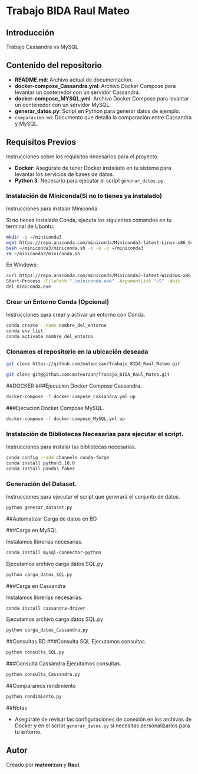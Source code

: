 # Trabajo BIDA Raul Mateo

## Introducción

Trabajo Cassandra vs MySQL

## Contenido del repositorio

- **README.md**: Archivo actual de documentación.
- **docker-compose_Cassandra.yml**: Archivo Docker Compose para levantar un contenedor con un servidor Cassandra.
- **docker-compose_MYSQL.yml**: Archivo Docker Compose para levantar un contenedor con un servidor MySQL.
- **generar_datos.py**: Script en Python para generar datos de ejemplo.
- `comparacion.md`: Documento que detalla la comparación entre Cassandra y MySQL.

## Requisitos Previos

Instrucciones sobre los requisitos necesarios para el proyecto.

- **Docker**: Asegúrate de tener Docker instalado en tu sistema para levantar los servicios de bases de datos.
- **Python 3**: Necesario para ejecutar el script `generar_datos.py`.

### Instalación de Miniconda(Si no lo tienes ya instalado)

Instrucciones para instalar Miniconda.

Si no tienes instalado Conda, ejecuta los siguientes comandos en tu terminal de Ubuntu:

```bash
mkdir -p ~/miniconda3
wget https://repo.anaconda.com/miniconda/Miniconda3-latest-Linux-x86_64.sh -O ~/miniconda3/miniconda.sh
bash ~/miniconda3/miniconda.sh -b -u -p ~/miniconda3
rm ~/miniconda3/miniconda.sh
```
En Windows:
```bash
curl https://repo.anaconda.com/miniconda/Miniconda3-latest-Windows-x86_64.exe -o miniconda.exe
Start-Process -FilePath ".\miniconda.exe" -ArgumentList "/S" -Wait
del miniconda.exe
```

### Crear un Entorno Conda (Opcional)

Instrucciones para crear y activar un entorno con Conda.

```bash
conda create --name nombre_del_entorno 
conda env list
conda activate nombre_del_entorno
```
### Clonamos el repositorio en la ubicación deseada

```bash
git clone https://github.com/mateorzan/Trabajo_BIDA_Raul_Mateo.git
```
```bash
git clone git@github.com:mateorzan/Trabajo_BIDA_Raul_Mateo.git
```
##DOCKER
###Ejecucion Docker Compose Cassandra.

```bash
docker-compose -f docker-compose_Cassandra.yml up
```
###Ejecucion Docker Compose MySQL.

```bash
docker-compose -f docker-compose_MySQL.yml up
```

### Instalación de Bibliotecas Necesarias para ejecutar el script.

Instrucciones para instalar las bibliotecas necesarias.
```bash
conda config --add channels conda-forge
conda install python3.10.0
conda install pandas faker
```
### Generación del Dataset.

Instrucciones para ejecutar el script que generará el conjunto de datos.

```bash
python generar_dataset.py
```

##Automatizar Carga de datos en BD

###Carga en MySQL

Instalamos librerias necesarias.
```bash
conda install mysql-connector-python
```
Ejecutamos archivo carga datos SQL.py

```bash
python carga_datos_SQL.py
```

###Carga en Cassandra

Instalamos librerias necesarias.
```bash
conda install cassandra-driver
```
Ejecutamos archivo carga datos SQL.py

```bash
python carga_datos_Cassandra.py
```

##Consultas BD
###Consulta SQL
Ejecutamos consultas.

```bash
python consulta_SQL.py
```
###Consulta Cassandra
Ejecutamos consultas.

```bash
python consulta_Cassandra.py
```

##Comparamos rendimiento

```bash
python rendimiento.py
```
##Notas

- Asegúrate de revisar las configuraciones de conexión en los archivos de Docker y en el script `generar_datos.py` si necesitas personalizarlos para tu entorno.

## Autor

Creado por **mateorzan** y **Raul**.
